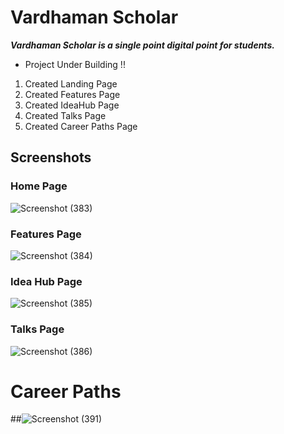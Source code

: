 # Vardhaman Scholar
***Vardhaman Scholar is a single point digital point for students.***
- Project Under Building !!
1. Created Landing Page
2. Created Features Page
3. Created IdeaHub Page
4. Created Talks Page
5. Created Career Paths Page

## Screenshots

### Home Page
![Screenshot (383)](https://user-images.githubusercontent.com/101012091/195716594-5fa65e39-125f-4df6-ba40-806c57ca3309.png)


### Features Page
![Screenshot (384)](https://user-images.githubusercontent.com/101012091/195716603-4920c685-bc04-4517-974e-ca40de5dac98.png)


### Idea Hub Page
![Screenshot (385)](https://user-images.githubusercontent.com/101012091/195716610-cb9a058b-dd02-4b98-9977-4d9f90d623a6.png)


### Talks Page
![Screenshot (386)](https://user-images.githubusercontent.com/101012091/195716615-5153c02e-e9ad-41a2-a75e-703ab3e18950.png)

# Career Paths
##![Screenshot (391)](https://user-images.githubusercontent.com/101012091/195980848-b4494e04-75b8-4a8e-8c59-f8338c4c2d7c.png)


